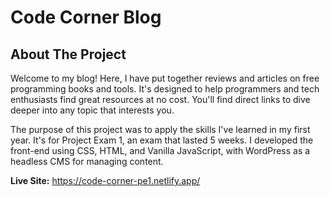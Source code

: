 # Code Corner Blog

## About The Project

Welcome to my blog! Here, I have put together reviews and articles on free programming books and tools. It's designed to help programmers and tech enthusiasts find great resources at no cost. You'll find direct links to dive deeper into any topic that interests you.

The purpose of this project was to apply the skills I've learned in my first year. It's for Project Exam 1, an exam that lasted 5 weeks. I developed the front-end using CSS, HTML, and Vanilla JavaScript, with WordPress as a headless CMS for managing content.

**Live Site:** <https://code-corner-pe1.netlify.app/>
